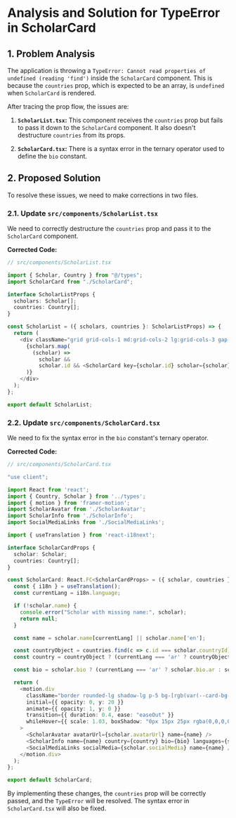 # Analysis and Solution for TypeError in ScholarCard

## 1. Problem Analysis

The application is throwing a `TypeError: Cannot read properties of undefined (reading 'find')` inside the `ScholarCard` component. This is because the `countries` prop, which is expected to be an array, is `undefined` when `ScholarCard` is rendered.

After tracing the prop flow, the issues are:

1.  **`ScholarList.tsx`:** This component receives the `countries` prop but fails to pass it down to the `ScholarCard` component. It also doesn't destructure `countries` from its props.

2.  **`ScholarCard.tsx`:** There is a syntax error in the ternary operator used to define the `bio` constant.

## 2. Proposed Solution

To resolve these issues, we need to make corrections in two files.

### 2.1. Update `src/components/ScholarList.tsx`

We need to correctly destructure the `countries` prop and pass it to the `ScholarCard` component.

**Corrected Code:**
```typescript
// src/components/ScholarList.tsx

import { Scholar, Country } from "@/types";
import ScholarCard from "./ScholarCard";

interface ScholarListProps {
  scholars: Scholar[];
  countries: Country[];
}

const ScholarList = ({ scholars, countries }: ScholarListProps) => {
  return (
    <div className="grid grid-cols-1 md:grid-cols-2 lg:grid-cols-3 gap-8">
      {scholars.map(
        (scholar) =>
          scholar &&
          scholar.id && <ScholarCard key={scholar.id} scholar={scholar} countries={countries} />
      )}
    </div>
  );
};

export default ScholarList;
```

### 2.2. Update `src/components/ScholarCard.tsx`

We need to fix the syntax error in the `bio` constant's ternary operator.

**Corrected Code:**
```typescript
// src/components/ScholarCard.tsx

"use client";

import React from 'react';
import { Country, Scholar } from '../types';
import { motion } from 'framer-motion';
import ScholarAvatar from './ScholarAvatar';
import ScholarInfo from './ScholarInfo';
import SocialMediaLinks from './SocialMediaLinks';

import { useTranslation } from 'react-i18next';

interface ScholarCardProps {
  scholar: Scholar;
  countries: Country[];
}

const ScholarCard: React.FC<ScholarCardProps> = ({ scholar, countries }) => {
  const { i18n } = useTranslation();
  const currentLang = i18n.language;

  if (!scholar.name) {
    console.error("Scholar with missing name:", scholar);
    return null;
  }

  const name = scholar.name[currentLang] || scholar.name['en'];

  const countryObject = countries.find(c => c.id === scholar.countryId);
  const country = countryObject ? (currentLang === 'ar' ? countryObject.ar : countryObject.en) : '';

  const bio = scholar.bio ? (currentLang === 'ar' ? scholar.bio.ar : scholar.bio.en) : undefined;

  return (
    <motion.div
      className="border rounded-lg shadow-lg p-5 bg-[rgb(var(--card-bg-rgb))] border-[rgb(var(--card-border-rgb))] flex flex-col items-center text-center"
      initial={{ opacity: 0, y: 20 }}
      animate={{ opacity: 1, y: 0 }}
      transition={{ duration: 0.4, ease: "easeOut" }}
      whileHover={{ scale: 1.03, boxShadow: "0px 15px 25px rgba(0,0,0,0.15)" }}
    >
      <ScholarAvatar avatarUrl={scholar.avatarUrl} name={name} />
      <ScholarInfo name={name} country={country} bio={bio} languages={scholar.language} />
      <SocialMediaLinks socialMedia={scholar.socialMedia} name={name} />
    </motion.div>
  );
};

export default ScholarCard;
```

By implementing these changes, the `countries` prop will be correctly passed, and the `TypeError` will be resolved. The syntax error in `ScholarCard.tsx` will also be fixed.
